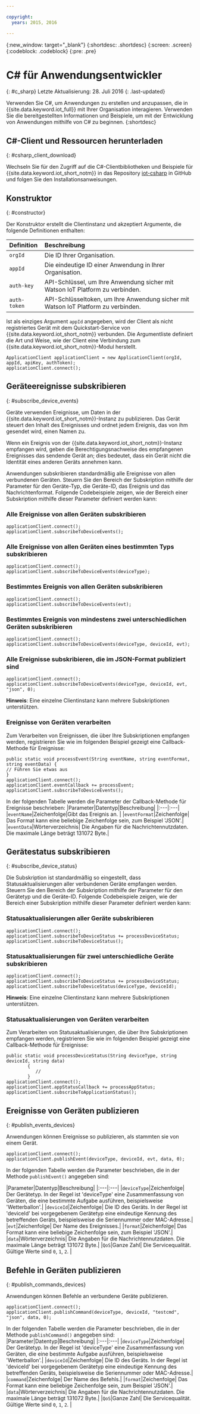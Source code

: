 ```yaml
---

copyright:
  years: 2015, 2016

---
```


  {:new_window: target="_blank"}
{:shortdesc: .shortdesc}
{:screen: .screen}
{:codeblock: .codeblock}
{:pre: .pre}


# C# für Anwendungsentwickler
{: #c_sharp}
Letzte Aktualisierung: 28. Juli 2016
{: .last-updated}


Verwenden Sie C#, um Anwendungen zu erstellen und anzupassen, die in {{site.data.keyword.iot_full}} mit Ihrer Organisation interagieren. Verwenden Sie die bereitgestellten Informationen und Beispiele, um mit der Entwicklung von Anwendungen mithilfe von C# zu beginnen.
{:shortdesc}

## C#-Client und Ressourcen herunterladen
{: #csharp_client_download}

Wechseln Sie für den Zugriff auf die C#-Clientbibliotheken und Beispiele für {{site.data.keyword.iot_short_notm}} in das Repository [iot-csharp](https://github.com/ibm-watson-iot/iot-csharp) in GitHub und folgen Sie den Installationsanweisungen.


## Konstruktor
{: #constructor}

Der Konstruktor erstellt die Clientinstanz und akzeptiert Argumente, die folgende Definitionen enthalten:

|Definition |Beschreibung |
|:---|:---|
|`orgId`   |Die ID Ihrer Organisation.|
|`appId`   |Die eindeutige ID einer Anwendung in Ihrer Organisation.|
|`auth-key`   |API-Schlüssel, um Ihre Anwendung sicher mit Watson IoT Platform zu verbinden.|
|`auth-token`   |API-Schlüsseltoken, um Ihre Anwendung sicher mit Watson IoT Platform zu verbinden.|

Ist als einziges Argument `appId` angegeben, wird der Client als nicht registriertes Gerät mit dem Quickstart-Service von {{site.data.keyword.iot_short_notm}} verbunden. Die Argumentliste definiert die Art und Weise, wie der Client eine Verbindung zum {{site.data.keyword.iot_short_notm}}-Modul herstellt.

```
ApplicationClient applicationClient = new ApplicationClient(orgId, appId, apiKey, authToken);  
applicationClient.connect();
```


## Geräteereignisse subskribieren
{: #subscribe_device_events}

Geräte verwenden Ereignisse, um Daten in der {{site.data.keyword.iot_short_notm}}-Instanz zu publizieren. Das Gerät steuert den Inhalt des Ereignisses und ordnet jedem Ereignis, das von ihm gesendet wird, einen Namen zu. 

Wenn ein Ereignis von der {{site.data.keyword.iot_short_notm}}-Instanz empfangen wird, geben die Berechtigungsnachweise des empfangenen Ereignisses das sendende Gerät an; dies bedeutet, dass ein Gerät nicht die Identität eines anderen Geräts annehmen kann.

Anwendungen subskribieren standardmäßig alle Ereignisse von allen verbundenen Geräten. Steuern Sie den Bereich der Subskription mithilfe der Parameter für den Geräte-Typ, die Geräte-ID, das Ereignis und das Nachrichtenformat. Folgende Codebeispiele zeigen, wie der Bereich einer Subskription mithilfe dieser Parameter definiert werden kann:

### Alle Ereignisse von allen Geräten subskribieren

```
applicationClient.connect();
applicationClient.subscribeToDeviceEvents();
```

### Alle Ereignisse von allen Geräten eines bestimmten Typs subskribieren

```
applicationClient.connect();
applicationClient.subscribeToDeviceEvents(deviceType);
```

### Bestimmtes Ereignis von allen Geräten subskribieren

```
applicationClient.connect();
applicationClient.subscribeToDeviceEvents(evt);
```

###  Bestimmtes Ereignis von mindestens zwei unterschiedlichen Geräten subskribieren

```
applicationClient.connect();
applicationClient.subscribeToDeviceEvents(deviceType, deviceId, evt);
```

### Alle Ereignisse subskribieren, die im JSON-Format publiziert sind

```
applicationClient.connect();
applicationClient.subscribeToDeviceEvents(deviceType, deviceId, evt, "json", 0);
```

**Hinweis**: Eine einzelne Clientinstanz kann mehrere Subskriptionen unterstützen.

### Ereignisse von Geräten verarbeiten

Zum Verarbeiten von Ereignissen, die über Ihre Subskriptionen empfangen werden, registrieren Sie wie im folgenden Beispiel gezeigt eine Callback-Methode für Ereignisse:

```
public static void processEvent(String eventName, string eventFormat, string eventData) {
// Führen Sie etwas aus
}
applicationClient.connect();
applicationClient.eventCallback += processEvent;
applicationClient.subscribeToDeviceEvents();
```
In der folgenden Tabelle werden die Parameter der Callback-Methode für Ereignisse beschrieben:
|Parameter|Datentyp|Beschreibung|
|:---|:---|
|`eventName`|Zeichenfolge|Gibt das Ereignis an. |
|`eventFormat`|Zeichenfolge| Das Format kann eine beliebige Zeichenfolge sein, zum Beispiel 'JSON'.|
|`eventData`|Wörterverzeichnis| Die Angaben für die Nachrichtennutzdaten. Die maximale Länge beträgt 131072 Byte.|


## Gerätestatus subskribieren
{: #subscribe_device_status}

Die Subskription ist standardmäßig so eingestellt, dass Statusaktualisierungen aller verbundenen Geräte empfangen werden. Steuern Sie den Bereich der Subskription mithilfe der Parameter für den Gerätetyp und die Geräte-ID. Folgende Codebeispiele zeigen, wie der Bereich einer Subskription mithilfe dieser Parameter definiert werden kann:

### Statusaktualisierungen aller Geräte subskribieren

```
applicationClient.connect();
applicationClient.subscribeToDeviceStatus += processDeviceStatus;
applicationClient.subscribeToDeviceStatus();
```

### Statusaktualisierungen für zwei unterschiedliche Geräte subskribieren

```
applicationClient.connect();
applicationClient.subscribeToDeviceStatus += processDeviceStatus;
applicationClient.subscribeToDeviceStatus(deviceType, deviceId);
```

**Hinweis**: Eine einzelne Clientinstanz kann mehrere Subskriptionen unterstützen.

### Statusaktualisierungen von Geräten verarbeiten

Zum Verarbeiten von Statusaktualisierungen, die über Ihre Subskriptionen empfangen werden, registrieren Sie wie im folgenden Beispiel gezeigt eine Callback-Methode für Ereignisse:

```
public static void processDeviceStatus(String deviceType, string deviceId, string data)
        {
           //
        }
applicationClient.connect();
applicationClient.appStatusCallback += processAppStatus;
applicationClient.subscribeToApplicationStatus();
```

## Ereignisse von Geräten publizieren
{: #publish_events_devices}

Anwendungen können Ereignisse so publizieren, als stammten sie von einem Gerät.

```
applicationClient.connect();
applicationClient.publishEvent(deviceType, deviceId, evt, data, 0);

```

In der folgenden Tabelle werden die Parameter beschrieben, die in der Methode `publishEvent()` angegeben sind:

|Parameter|Datentyp|Beschreibung|
|:---|:---|
|`deviceType`|Zeichenfolge| Der Gerätetyp. In der Regel ist 'deviceType' eine Zusammenfassung von Geräten, die eine bestimmte Aufgabe ausführen, beispielsweise 'Wetterballon'.|
|`deviceId`|Zeichenfolge| Die ID des Geräts. In der Regel ist 'deviceId' bei vorgegebenem Gerätetyp eine eindeutige Kennung des betreffenden Geräts, beispielsweise die Seriennummer oder MAC-Adresse.|
|`evt`|Zeichenfolge| Der Name des Ereignisses.|
|`format`|Zeichenfolge| Das Format kann eine beliebige Zeichenfolge sein, zum Beispiel 'JSON'.|
|`data`|Wörterverzeichnis| Die Angaben für die Nachrichtennutzdaten. Die maximale Länge beträgt 131072 Byte.|
|`QoS`|Ganze Zahl| Die Servicequalität. Gültige Werte sind `0`, `1`, `2`. |


## Befehle in Geräten publizieren
{: #publish_commands_devices}

Anwendungen können Befehle an verbundene Geräte publizieren.

```
applicationClient.connect();
applicationClient.publishCommand(deviceType, deviceId, "testcmd", "json", data, 0);
```
In der folgenden Tabelle werden die Parameter beschrieben, die in der Methode `publishCommand()` angegeben sind:
|Parameter|Datentyp|Beschreibung|
|:---|:---|
|`deviceType`|Zeichenfolge| Der Gerätetyp. In der Regel ist 'deviceType' eine Zusammenfassung von Geräten, die eine bestimmte Aufgabe ausführen, beispielsweise 'Wetterballon'.|
|`deviceId`|Zeichenfolge| Die ID des Geräts. In der Regel ist 'deviceId' bei vorgegebenem Gerätetyp eine eindeutige Kennung des betreffenden Geräts, beispielsweise die Seriennummer oder MAC-Adresse.|
|`command`|Zeichenfolge| Der Name des Befehls.|
|`format`|Zeichenfolge| Das Format kann eine beliebige Zeichenfolge sein, zum Beispiel 'JSON'.|
|`data`|Wörterverzeichnis| Die Angaben für die Nachrichtennutzdaten. Die maximale Länge beträgt 131072 Byte.|
|`QoS`|Ganze Zahl| Die Servicequalität. Gültige Werte sind `0`, `1`, `2`. |
